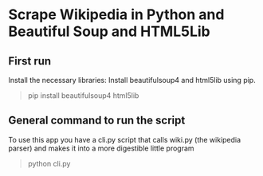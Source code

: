 # Scrape Wikipedia in Python and Beautiful Soup and HTML5Lib

## First run
Install the necessary libraries: Install beautifulsoup4 and html5lib using pip.

> pip install beautifulsoup4 html5lib

## General command to run the script

To use this app you have a cli.py script that calls wiki.py (the wikipedia parser) and makes it into a more digestible little program

> python cli.py

